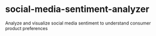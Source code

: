# social-media-sentiment-analyzer
Analyze and visualize social media sentiment to understand consumer product preferences
